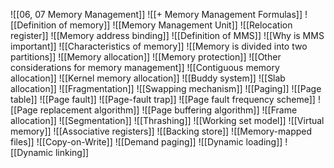 ![[06, 07 Memory Management]]
![[+ Memory Management Formulas]]
![[Definition of memory]]
![[Memory Management Unit]]
![[Relocation register]]
![[Memory address binding]]
![[Definition of MMS]]
![[Why is MMS important]]
![[Characteristics of memory]]
![[Memory is divided into two partitions]]
![[Memory allocation]]
![[Memory protection]]
![[Other considerations for memory management]]
![[Contiguous memory allocation]]
![[Kernel memory allocation]]
![[Buddy system]]
![[Slab allocation]]
![[Fragmentation]]
![[Swapping mechanism]]
![[Paging]]
![[Page table]]
![[Page fault]]
![[Page-fault trap]]
![[Page fault frequency scheme]]
![[Page replacement algorithm]]
![[Page buffering algorithm]]
![[Frame allocation]]
![[Segmentation]]
![[Thrashing]]
![[Working set model]]
![[Virtual memory]]
![[Associative registers]]
![[Backing store]]
![[Memory-mapped files]]
![[Copy-on-Write]]
![[Demand paging]]
![[Dynamic loading]]
![[Dynamic linking]]

